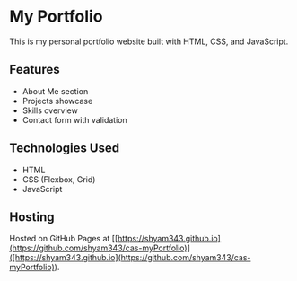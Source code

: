 # My Portfolio

This is my personal portfolio website built with HTML, CSS, and JavaScript.

## Features
- About Me section
- Projects showcase
- Skills overview
- Contact form with validation

## Technologies Used
- HTML
- CSS (Flexbox, Grid)
- JavaScript

## Hosting
Hosted on GitHub Pages at [[https://shyam343.github.io](https://github.com/shyam343/cas-myPortfolio)]([https://shyam343.github.io](https://github.com/shyam343/cas-myPortfolio)).
